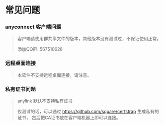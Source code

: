 # 常见问题

### anyconnect 客户端问题
> 客户端请使用群共享文件的版本，其他版本没有测试过，不保证使用正常。
> 
> 添加QQ群: 567510628

### 远程桌面连接
> 本软件不支持远程桌面连接，请注意。

### 私有证书问题
> anylink 默认不支持私有证书
> 
> 仅测试的话，可以通过 https://github.com/square/certstrap 生成私有的证书， 然后把CA证书放在客户端机器上即可以连接。

